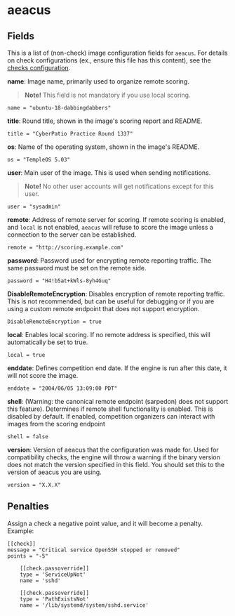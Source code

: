 # aeacus

## Fields

This is a list of (non-check) image configuration fields for `aeacus`. For details on check configurations (ex., ensure this file has this content), see the [checks configuration](./checks.md).

**name**: Image name, primarily used to organize remote scoring.

> **Note!** This field is not mandatory if you use local scoring.

```
name = "ubuntu-18-dabbingdabbers"
```

**title**: Round title, shown in the image's scoring report and README.

```
title = "CyberPatio Practice Round 1337"
```

**os**: Name of the operating system, shown in the image's README.

```
os = "TempleOS 5.03"
```

**user**: Main user of the image. This is used when sending notifications.

> **Note!** No other user accounts will get notifications except for this user.

```
user = "sysadmin"
```

**remote**: Address of remote server for scoring. If remote scoring is enabled, and `local` is not enabled, `aeacus` will refuse to score the image unless a connection to the server can be established.

```
remote = "http://scoring.example.com"
```

**password**: Password used for encrypting remote reporting traffic. The same password must be set on the remote side.

```
password = "H4!b5at+kWls-8yh4Guq"
```

**DisableRemoteEncryption**: Disables encryption of remote reporting traffic. This is not recommended, but can be useful for debugging or if you are using a custom remote endpoint that does not support encryption.

```
DisableRemoteEncryption = true
```

**local**: Enables local scoring. If no remote address is specified, this will automatically be set to true.

```
local = true
```

**enddate**: Defines competition end date. If the engine is run after this date, it will not score the image.

```
enddate = "2004/06/05 13:09:00 PDT"
```

**shell**: (Warning: the canonical remote endpoint (sarpedon) does not support this feature). Determines if remote shell functionality is enabled. This is disabled by default. If enabled, competition organizers can interact with images from the scoring endpoint

```
shell = false
```

**version**: Version of aeacus that the configuration was made for. Used for compatibility checks, the engine will throw a warning if the binary version does not match the version specified in this field. You should set this to the version of aeacus you are using.

```
version = "X.X.X"
```

## Penalties

Assign a check a negative point value, and it will become a penalty. Example:

```
[[check]]
message = "Critical service OpenSSH stopped or removed"
points = "-5"

    [[check.passoverride]]
    type = 'ServiceUpNot'
    name = 'sshd'

    [[check.passoverride]]
    type = 'PathExistsNot'
    name = '/lib/systemd/system/sshd.service'
```


